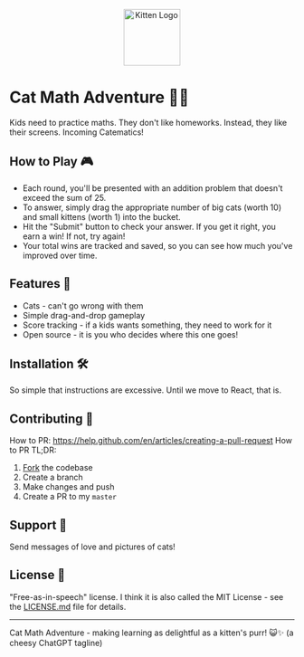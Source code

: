 <p align="center">
  <img src="https://coderoo.com.au/projects/sarasoft/kitten.png" alt="Kitten Logo" height="100"/>
</p>

# Cat Math Adventure 🐾🔢

Kids need to practice maths. They don't like homeworks. Instead, they like their screens. Incoming Catematics!

## How to Play 🎮

- Each round, you'll be presented with an addition problem that doesn't exceed the sum of 25.
- To answer, simply drag the appropriate number of big cats (worth 10) and small kittens (worth 1) into the bucket.
- Hit the "Submit" button to check your answer. If you get it right, you earn a win! If not, try again!
- Your total wins are tracked and saved, so you can see how much you've improved over time.

## Features 🌟

- Cats - can't go wrong with them
- Simple drag-and-drop gameplay
- Score tracking - if a kids wants something, they need to work for it
- Open source - it is you who decides where this one goes!

## Installation 🛠️

So simple that instructions are excessive. Until we move to React, that is.

## Contributing 🤝

How to PR: https://help.github.com/en/articles/creating-a-pull-request
How to PR TL;DR:

1. [Fork](https://help.github.com/en/articles/fork-a-repo) the codebase
2. Create a branch
3. Make changes and push
4. Create a PR to my `master`

## Support 🙌

Send messages of love and pictures of cats!

## License 📄

"Free-as-in-speech" license. I think it is also called the MIT License - see the [LICENSE.md](LICENSE) file for details.

---

Cat Math Adventure - making learning as delightful as a kitten's purr! 😺✨ (a cheesy ChatGPT tagline)
